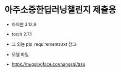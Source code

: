 # 아주소중한딥러닝챌린지 제출용

* 파이썬 3.12.9
* torch 2.7.1
* 그 외는 pip_requirements.txt 참고

* 모델 파일
* https://huggingface.co/mangsgi/azu 
